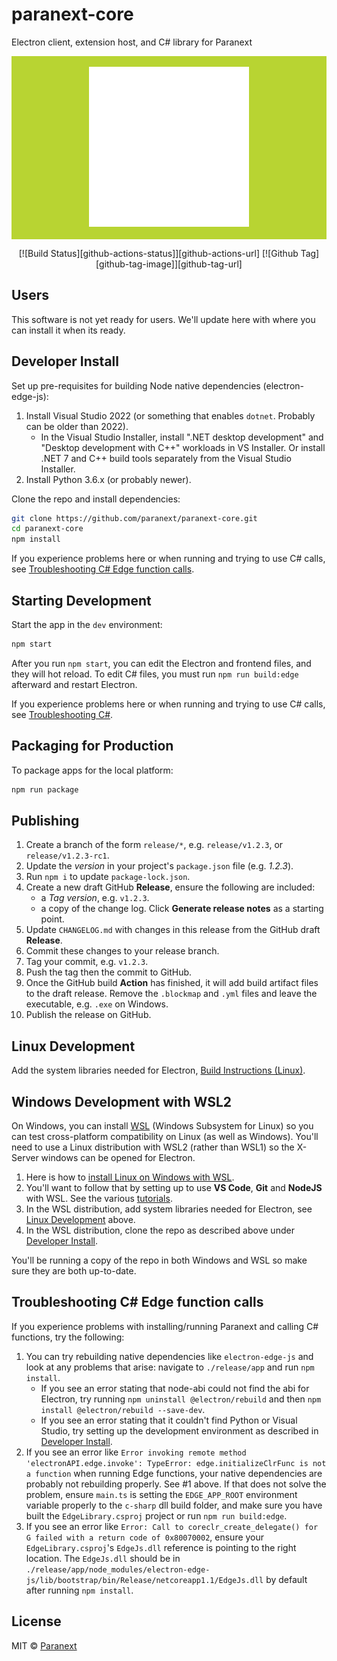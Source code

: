 # paranext-core

Electron client, extension host, and C# library for Paranext

<div align="center" style="background-color: #b8d432;">
  <br />
  <img src="assets/pt-react.png" />
  <br />
  <br />
</div>

<div align="center">

[![Build Status][github-actions-status]][github-actions-url]
[![Github Tag][github-tag-image]][github-tag-url]

</div>

## Users

This software is not yet ready for users. We'll update here with where you can install it when its ready.

## Developer Install

Set up pre-requisites for building Node native dependencies (electron-edge-js):

1. Install Visual Studio 2022 (or something that enables `dotnet`. Probably can be older than 2022).
   - In the Visual Studio Installer, install ".NET desktop development" and "Desktop development with C++" workloads in VS Installer. Or install .NET 7 and C++ build tools separately from the Visual Studio Installer.
2. Install Python 3.6.x (or probably newer).

Clone the repo and install dependencies:

```bash
git clone https://github.com/paranext/paranext-core.git
cd paranext-core
npm install
```

If you experience problems here or when running and trying to use C# calls, see [Troubleshooting C# Edge function calls](#troubleshooting-c-edge-function-calls).

## Starting Development

Start the app in the `dev` environment:

```bash
npm start
```

After you run `npm start`, you can edit the Electron and frontend files, and they will hot reload. To edit C# files, you must run `npm run build:edge` afterward and restart Electron.

If you experience problems here or when running and trying to use C# calls, see [Troubleshooting C#](#troubleshooting-c-edge-function-calls).

## Packaging for Production

To package apps for the local platform:

```bash
npm run package
```

## Publishing

1. Create a branch of the form `release/*`, e.g. `release/v1.2.3`, or `release/v1.2.3-rc1`.
2. Update the _version_ in your project's `package.json` file (e.g. _1.2.3_).
3. Run `npm i` to update `package-lock.json`.
4. Create a new draft GitHub **Release**, ensure the following are included:
   - a _Tag version_, e.g. `v1.2.3`.
   - a copy of the change log. Click **Generate release notes** as a starting point.
5. Update `CHANGELOG.md` with changes in this release from the GitHub draft **Release**.
6. Commit these changes to your release branch.
7. Tag your commit, e.g. `v1.2.3`.
8. Push the tag then the commit to GitHub.
9. Once the GitHub build **Action** has finished, it will add build artifact files to the draft release. Remove the `.blockmap` and `.yml` files and leave the executable, e.g. `.exe` on Windows.
10. Publish the release on GitHub.

## Linux Development

Add the system libraries needed for Electron, [Build Instructions (Linux)](https://www.electronjs.org/docs/latest/development/build-instructions-linux).

## Windows Development with WSL2

On Windows, you can install [WSL](https://learn.microsoft.com/en-us/windows/wsl/) (Windows Subsystem for Linux) so you can test cross-platform compatibility on Linux (as well as Windows). You'll need to use a Linux distribution with WSL2 (rather than WSL1) so the X-Server windows can be opened for Electron.

1. Here is how to [install Linux on Windows with WSL](https://learn.microsoft.com/en-us/windows/wsl/install).
2. You'll want to follow that by setting up to use **VS Code**, **Git** and **NodeJS** with WSL. See the various [tutorials](https://learn.microsoft.com/en-us/windows/wsl/setup/environment).
3. In the WSL distribution, add system libraries needed for Electron, see [Linux Development](#linux-development) above.
4. In the WSL distribution, clone the repo as described above under [Developer Install](#developer-install).

You'll be running a copy of the repo in both Windows and WSL so make sure they are both up-to-date.

## Troubleshooting C# Edge function calls

If you experience problems with installing/running Paranext and calling C# functions, try the following:

1. You can try rebuilding native dependencies like `electron-edge-js` and look at any problems that arise: navigate to `./release/app` and run `npm install`.
   - If you see an error stating that node-abi could not find the abi for Electron, try running `npm uninstall @electron/rebuild` and then `npm install @electron/rebuild --save-dev`.
   - If you see an error stating that it couldn't find Python or Visual Studio, try setting up the development environment as described in [Developer Install](#developer-install).
2. If you see an error like `Error invoking remote method 'electronAPI.edge.invoke': TypeError: edge.initializeClrFunc is not a function` when running Edge functions, your native dependencies are probably not rebuilding properly. See #1 above. If that does not solve the problem, ensure `main.ts` is setting the `EDGE_APP_ROOT` environment variable properly to the `c-sharp` dll build folder, and make sure you have built the `EdgeLibrary.csproj` project or run `npm run build:edge`.
3. If you see an error like `Error: Call to coreclr_create_delegate() for G failed with a return code of 0x80070002`, ensure your `EdgeLibrary.csproj`'s `EdgeJs.dll` reference is pointing to the right location. The `EdgeJs.dll` should be in `./release/app/node_modules/electron-edge-js/lib/bootstrap/bin/Release/netcoreapp1.1/EdgeJs.dll` by default after running `npm install`.

## License

MIT © [Paranext](https://github.com/paranext)
